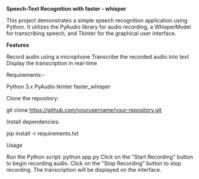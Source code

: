 **Speech-Text Recognition with faster - whisper**

This project demonstrates a simple speech recognition application using Python. It utilizes the PyAudio library for audio recording, 
a WhisperModel for transcribing speech, and Tkinter for the graphical user interface.


**Features**

Record audio using a microphone
Transcribe the recorded audio into text
Display the transcription in real-time


Requirements:-

Python 3.x
PyAudio
tkinter
faster_whisper


Clone the repository:

git clone https://github.com/yourusername/your-repository.git


Install dependencies:

pip install -r requirements.txt

Usage

Run the Python script:
python app.py
Click on the "Start Recording" button to begin recording audio.
Click on the "Stop Recording" button to stop recording.
The transcription will be displayed on the interface.
